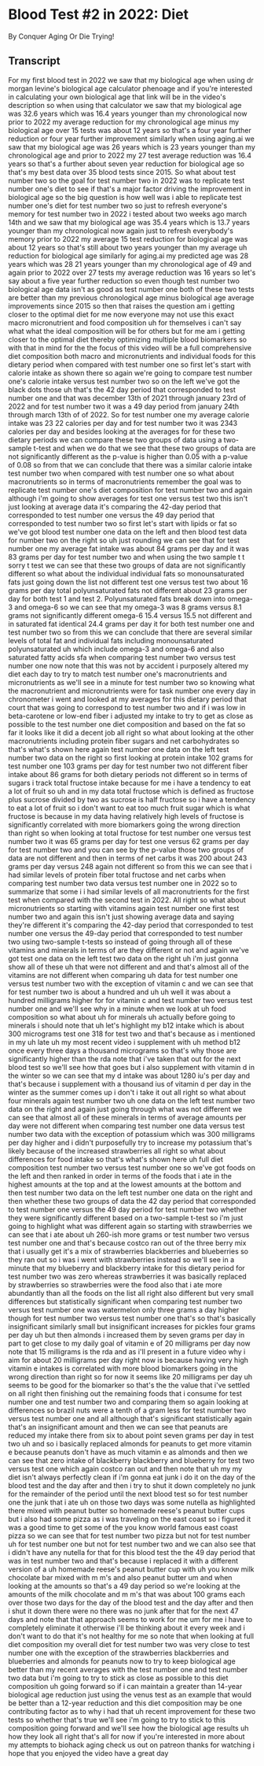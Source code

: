 # Blood Test #2 in 2022: Diet

By Conquer Aging Or Die Trying! 


## Transcript

For my first blood test in 2022 we saw that my biological age when using dr morgan levine's biological age calculator phenoage and if you're interested in calculating your own biological age that link will be in the video's description so when using that calculator we saw that my biological age was 32.6 years which was 16.4 years younger than my chronological now prior to 2022 my average reduction for my chronological age minus my biological age over 15 tests was about 12 years so that's a four year further reduction or four year further improvement similarly when using aging.ai we saw that my biological age was 26 years which is 23 years younger than my chronological age and prior to 2022 my 27 test average reduction was 16.4 years so that's a further about seven year reduction for biological age so that's my best data over 35 blood tests since 2015. So what about test number two so the goal for test number two in 2022 was to replicate test number one's diet to see if that's a major factor driving the improvement in biological age so the big question is how well was i able to replicate test number one's diet for test number two so just to refresh everyone's memory for test number two in 2022 i tested about two weeks ago march 14th and we saw that my biological age was 35.4 years which is 13.7 years younger than my chronological now again just to refresh everybody's memory prior to 2022 my average 15 test reduction for biological age was about 12 years so that's still about two years younger than my average uh reduction for biological age similarly for aging.ai my predicted age was 28 years which was 28 21 years younger than my chronological age of 49 and again prior to 2022 over 27 tests my average reduction was 16 years so let's say about a five year further reduction so even though test number two biological age data isn't as good as test number one both of these two tests are better than my previous chronological age minus biological age average improvements since 2015 so then that raises the question am i getting closer to the optimal diet for me now everyone may not use this exact macro micronutrient and food composition uh for themselves i can't say what what the ideal composition will be for others but for me am i getting closer to the optimal diet thereby optimizing multiple blood biomarkers so with that in mind for the the focus of this video will be a full comprehensive diet composition both macro and micronutrients and individual foods for this dietary period when compared with test number one so first let's start with calorie intake as shown there so again we're going to compare test number one's calorie intake versus test number two so on the left we've got the black dots those uh that's the 42 day period that corresponded to test number one and that was december 13th of 2021 through january 23rd of 2022 and for test number two it was a 49 day period from january 24th through march 13th of of 2022. So for test number one my average calorie intake was 23 22 calories per day and for test number two it was 2343 calories per day and besides looking at the averages for for these two dietary periods we can compare these two groups of data using a two-sample t-test and when we do that we see that these two groups of data are not significantly different as the p-value is higher than 0.05 with a p-value of 0.08 so from that we can conclude that there was a similar calorie intake test number two when compared with test number one so what about macronutrients so in terms of macronutrients remember the goal was to replicate test number one's diet composition for test number two and again although i'm going to show averages for test one versus test two this isn't just looking at average data it's comparing the 42-day period that corresponded to test number one versus the 49 day period that corresponded to test number two so first let's start with lipids or fat so we've got blood test number one data on the left and then blood test data for number two on the right so uh just rounding we can see that for test number one my average fat intake was about 84 grams per day and it was 83 grams per day for test number two and when using the two sample t t sorry t test we can see that these two groups of data are not significantly different so what about the individual individual fats so monounsaturated fats just going down the list not different test one versus test two about 16 grams per day total polyunsaturated fats not different about 23 grams per day for both test 1 and test 2. Polyunsaturated fats break down into omega-3 and omega-6 so we can see that my omega-3 was 8 grams versus 8.1 grams not significantly different omega-6 15.4 versus 15.5 not different and in saturated fat identical 24.4 grams per day it for both test number one and test number two so from this we can conclude that there are several similar levels of total fat and individual fats including monounsaturated polyunsaturated uh which include omega-3 and omega-6 and also saturated fatty acids sfa when comparing test number two versus test number one now note that this was not by accident i purposely altered my diet each day to try to match test number one's macronutrients and micronutrients as we'll see in a minute for test number two so knowing what the macronutrient and micronutrients were for task number one every day in chronometer i went and looked at my averages for this dietary period that court that was going to correspond to test number two and if i was low in beta-carotene or low-end fiber i adjusted my intake to try to get as close as possible to the test number one diet composition and based on the fat so far it looks like it did a decent job all right so what about looking at the other macronutrients including protein fiber sugars and net carbohydrates so that's what's shown here again test number one data on the left test number two data on the right so first looking at protein intake 102 grams for test number one 103 grams per day for test number two not different fiber intake about 86 grams for both dietary periods not different so in terms of sugars i track total fructose intake because for me i have a tendency to eat a lot of fruit so uh and in my data total fructose which is defined as fructose plus sucrose divided by two as sucrose is half fructose so i have a tendency to eat a lot of fruit so i don't want to eat too much fruit sugar which is what fructose is because in my data having relatively high levels of fructose is significantly correlated with more biomarkers going the wrong direction than right so when looking at total fructose for test number one versus test number two it was 65 grams per day for test one versus 62 grams per day for test number two and you can see by the p-value those two groups of data are not different and then in terms of net carbs it was 200 about 243 grams per day versus 248 again not different so from this we can see that i had similar levels of protein fiber total fructose and net carbs when comparing test number two data versus test number one in 2022 so to summarize that some i i had similar levels of all macronutrients for the first test when compared with the second test in 2022. All right so what about micronutrients so starting with vitamins again test number one first test number two and again this isn't just showing average data and saying they're different it's comparing the 42-day period that corresponded to test number one versus the 49-day period that corresponded to test number two using two-sample t-tests so instead of going through all of these vitamins and minerals in terms of are they different or not and again we've got test one data on the left test two data on the right uh i'm just gonna show all of these uh that were not different and and that's almost all of the vitamins are not different when comparing uh data for test number one versus test number two with the exception of vitamin c and we can see that for test number two is about a hundred and uh uh well it was about a hundred milligrams higher for for vitamin c and test number two versus test number one and we'll see why in a minute when we look at uh food composition so what about uh for minerals uh actually before going to minerals i should note that uh let's highlight my b12 intake which is about 300 micrograms test one 318 for test two and that's because as i mentioned in my uh late uh my most recent video i supplement with uh method b12 once every three days a thousand micrograms so that's why those are significantly higher than the rda note that i've taken that out for the next blood test so we'll see how that goes but i also supplement with vitamin d in the winter so we can see that my d intake was about 1280 iu's per day and that's because i supplement with a thousand ius of vitamin d per day in the winter as the summer comes up i don't i take it out all right so what about four minerals again test number two uh one data on the left test number two data on the right and again just going through what was not different we can see that almost all of these minerals in terms of average amounts per day were not different when comparing test number one data versus test number two data with the exception of potassium which was 300 milligrams per day higher and i didn't purposefully try to increase my potassium that's likely because of the increased strawberries all right so what about differences for food intake so that's what's shown here uh full diet composition test number two versus test number one so we've got foods on the left and then ranked in order in terms of the foods that i ate in the highest amounts at the top and at the lowest amounts at the bottom and then test number two data on the left test number one data on the right and then whether these two groups of data the 42 day period that corresponded to test number one versus the 49 day period for test number two whether they were significantly different based on a two-sample t-test so i'm just going to highlight what was different again so starting with strawberries we can see that i ate about uh 260-ish more grams or test number two versus test number one and that's because costco ran out of the three berry mix that i usually get it's a mix of strawberries blackberries and blueberries so they ran out so i was i went with strawberries instead so we'll see in a minute that my blueberry and blackberry intake for this dietary period for test number two was zero whereas strawberries it was basically replaced by strawberries so strawberries were the food also that i ate more abundantly than all the foods on the list all right also different but very small differences but statistically significant when comparing test number two versus test number one was watermelon only three grams a day higher though for test number two versus test number one that's so that's basically insignificant similarly small but insignificant increases for pickles four grams per day uh but then almonds i increased them by seven grams per day in part to get close to my daily goal of vitamin e of 20 milligrams per day now note that 15 milligrams is the rda and as i'll present in a future video why i aim for about 20 milligrams per day right now is because having very high vitamin e intakes is correlated with more blood biomarkers going in the wrong direction than right so for now it seems like 20 milligrams per day uh seems to be good for the biomarker so that's the the value that i've settled on all right then finishing out the remaining foods that i consume for test number one and test number two and comparing them so again looking at differences so brazil nuts were a tenth of a gram less for test number two versus test number one and all although that's significant statistically again that's an insignificant amount and then we can see that peanuts are reduced my intake there from six to about point seven grams per day in test two uh and so i basically replaced almonds for peanuts to get more vitamin e because peanuts don't have as much vitamin e as almonds and then we can see that zero intake of blackberry blackberry and blueberry for test two versus test one which again costco ran out and then note that uh my my diet isn't always perfectly clean if i'm gonna eat junk i do it on the day of the blood test and the day after and then i try to shut it down completely no junk for the remainder of the period until the next blood test so for test number one the junk that i ate uh on those two days was some nutella as highlighted there mixed with peanut butter so homemade reese's peanut butter cups but i also had some pizza as i was traveling on the east coast so i figured it was a good time to get some of the you know world famous east coast pizza so we can see that for test number two pizza but not for test number uh for test number one but not for test number two and we can also see that i didn't have any nutella for that for this blood test the the 49 day period that was in test number two and that's because i replaced it with a different version of a uh homemade reese's peanut butter cup with uh you know milk chocolate bar mixed with m m's and also peanut butter um and when looking at the amounts so that's a 49 day period so we're looking at the amounts of the milk chocolate and m m's that was about 100 grams each over those two days for the day of the blood test and the day after and then i shut it down there were no there was no junk after that for the next 47 days and note that that approach seems to work for me um for me i have to completely eliminate it otherwise i'll be thinking about it every week and i don't want to do that it's not healthy for me so note that when looking at full diet composition my overall diet for test number two was very close to test number one with the exception of the strawberries blackberries and blueberries and almonds for peanuts now to try to keep biological age better than my recent averages with the test number one and test number two data but i'm going to try to stick as close as possible to this diet composition uh going forward so if i can maintain a greater than 14-year biological age reduction just using the venus test as an example that would be better than a 12-year reduction and this diet composition may be one contributing factor as to why i had that uh recent improvement for these two tests so whether that's true we'll see i'm going to try to stick to this composition going forward and we'll see how the biological age results uh how they look all right that's all for now if you're interested in more about my attempts to biohack aging check us out on patreon thanks for watching i hope that you enjoyed the video have a great day
